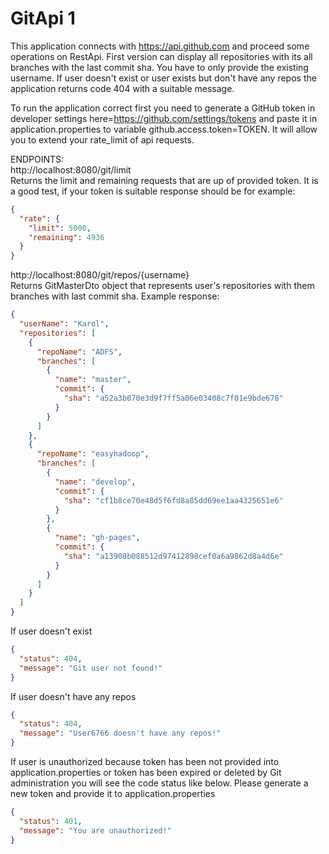 <h1>GitApi 1</h1>

This application connects with https://api.github.com and proceed
some operations on RestApi.
First version can display all repositories with its all branches
with the last commit sha.
You have to only provide the existing username. 
If user doesn't exist or user exists but don't have any repos
the application returns code 404 with a
suitable message.

To run the application correct first you need to generate a
GitHub token in developer settings here=https://github.com/settings/tokens 
and paste it in application.properties 
to variable github.access.token=TOKEN. It will allow you to extend 
your rate_limit of api requests.

ENDPOINTS:<br>
http://localhost:8080/git/limit <br>
Returns the limit and remaining requests that are up of provided token.
It is a good test, if your token is suitable response should be 
for example:

```json
{
  "rate": {
    "limit": 5000,
    "remaining": 4936
  }
}
```

http://localhost:8080/git/repos/{username} <br>
Returns GitMasterDto object that represents user's
repositories with them branches with last commit sha.
Example response:
```json
{
  "userName": "Karol",
  "repositories": [
    {
      "repoName": "ADFS",
      "branches": [
        {
          "name": "master",
          "commit": {
            "sha": "a52a3b070e3d9f7ff5a06e03408c7f01e9bde678"
          }
        }
      ]
    },
    {
      "repoName": "easyhadoop",
      "branches": [
        {
          "name": "develop",
          "commit": {
            "sha": "cf1b8ce70e48d5f6fd8a85dd69ee1aa4325651e6"
          }
        },
        {
          "name": "gh-pages",
          "commit": {
            "sha": "a13908b088512d97412898cef0a6a9862d8a4d6e"
          }
        }
      ]
    }
  ]
}
```
If user doesn't exist

```json
{
  "status": 404,
  "message": "Git user not found!"
}
```
If user doesn't have any repos

```json
{
  "status": 404,
  "message": "User6766 doesn't have any repos!"
}
```
If user is unauthorized because token has been not provided into
application.properties or token has been expired or deleted by 
Git administration you will see the code status like below. Please 
generate a new token and provide it to application.properties

```json
{
  "status": 401,
  "message": "You are unauthorized!"
}
```

